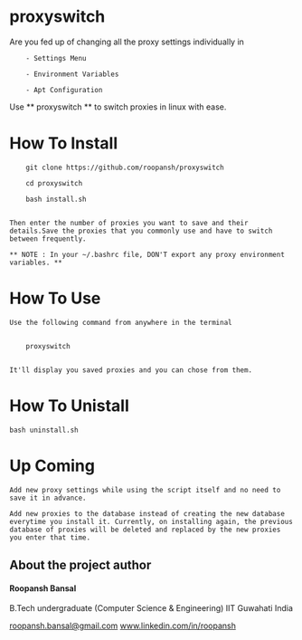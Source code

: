 # proxyswitch

Are you fed up of changing all the proxy settings individually in 
		
		- Settings Menu
		
		- Environment Variables
		
		- Apt Configuration


Use ** proxyswitch ** to switch proxies in linux with ease.

# How To Install

		git clone https://github.com/roopansh/proxyswitch

		cd proxyswitch

		bash install.sh


	Then enter the number of proxies you want to save and their details.Save the proxies that you commonly use and have to switch between frequently.

	** NOTE : In your ~/.bashrc file, DON'T export any proxy environment variables. **

# How To Use

	Use the following command from anywhere in the terminal


		proxyswitch


	It'll display you saved proxies and you can chose from them.

# How To Unistall

	bash uninstall.sh


# Up Coming

	Add new proxy settings while using the script itself and no need to save it in advance.

	Add new proxies to the database instead of creating the new database everytime you install it. Currently, on installing again, the previous database of proxies will be deleted and replaced by the new proxies you enter that time.



## About the project author
#### Roopansh Bansal
B.Tech undergraduate (Computer Science & Engineering)
IIT Guwahati
India

roopansh.bansal@gmail.com
www.linkedin.com/in/roopansh

